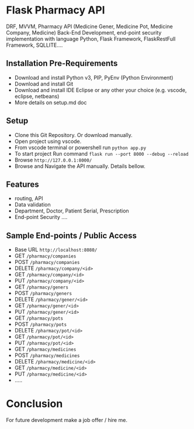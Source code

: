 #  Flask Pharmacy API

DRF, MVVM, Pharmacy API (Medicine Gener, Medicine Pot, Medicine Company, Medicine) Back-End Development, end-point security implementation with language Python, Flask Framework, FlaskRestFull Framework, SQLLITE....


## Installation Pre-Requirements
- Download and install Python v3, PIP, PyEnv (Python Environment)
- Download and install Git
- Download and install IDE Eclipse or any other your choice (e.g. vscode, eclipse, netbeans)
- More details on setup.md doc


## Setup
- Clone this Git Repository. Or download manually.
- Open project using vscode. 
- From vscode terminal or powershell run `python app.py`
- To start project Run command `flask run --port 8000 --debug --reload`
- Browse `http://127.0.0.1:8000/`
- Browse and Navigate the API manually. Details bellow.


## Features
- routing, API
- Data validation
- Department, Doctor, Patient Serial, Prescription
- End-point Security ....


## Sample End-points / Public Access
- Base URL `http://localhost:8080/`
- GET       `/pharmacy/companies`
- POST      `/pharmacy/companies`
- DELETE    `/pharmacy/company/<id>`
- GET       `/pharmacy/company/<id>`
- PUT       `/pharmacy/company/<id>`
- GET       `/pharmacy/geners`
- POST      `/pharmacy/geners`
- DELETE    `/pharmacy/gener/<id>`
- GET       `/pharmacy/gener/<id>`
- PUT       `/pharmacy/gener/<id>`
- GET       `/pharmacy/pots`
- POST      `/pharmacy/pots`
- DELETE    `/pharmacy/pot/<id>`
- GET       `/pharmacy/pot/<id>`
- PUT       `/pharmacy/pot/<id>`
- GET       `/pharmacy/medicines`
- POST      `/pharmacy/medicines`
- DELETE    `/pharmacy/medicine/<id>`
- GET       `/pharmacy/medicine/<id>`
- PUT       `/pharmacy/medicine/<id>`
- .....

# Conclusion
For future development make a job offer / hire me. 


